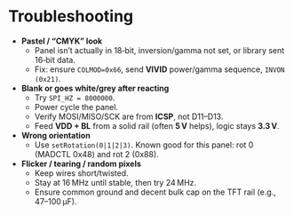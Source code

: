 # Troubleshooting

- **Pastel / “CMYK” look**
  - Panel isn’t actually in 18‑bit, inversion/gamma not set, or library sent 16‑bit data.
  - Fix: ensure `COLMOD=0x66`, send **VIVID** power/gamma sequence, `INVON (0x21)`.
- **Blank or goes white/grey after reacting**
  - Try `SPI_HZ = 8000000`.
  - Power cycle the panel.
  - Verify MOSI/MISO/SCK are from **ICSP**, not D11–D13.
  - Feed **VDD + BL** from a solid rail (often **5 V** helps), logic stays **3.3 V**.
- **Wrong orientation**
  - Use `setRotation(0|1|2|3)`. Known good for this panel: rot 0 (MADCTL 0x48) and rot 2 (0x88).
- **Flicker / tearing / random pixels**
  - Keep wires short/twisted.
  - Stay at 16 MHz until stable, then try 24 MHz.
  - Ensure common ground and decent bulk cap on the TFT rail (e.g., 47–100 µF).
